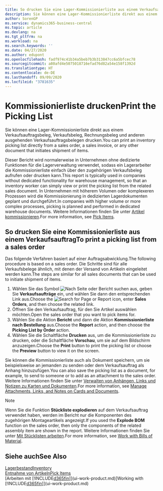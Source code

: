```yaml
---
title: So drucken Sie eine Lager-Kommissionierliste aus einem Verkaufsauftrag
description: Sie können eine Lager-Kommissionierliste direkt aus einem Verkaufsauftrag, Verkaufsbeleg, Rechnungsbeleg und anderen ausgehenden Verkaufsauftragsbelegen drucken.
author: SorenGP
ms.service: dynamics365-business-central
ms.topic: article
ms.devlang: na
ms.tgt_pltfrm: na
ms.workload: na
ms.search.keywords: ''
ms.date: 04/27/2020
ms.author: edupont
ms.openlocfilehash: fadf974c41b34a5beb7b3b313847cc6a5bfcec78
ms.sourcegitcommit: a80afd4e5075018716efad76d82a54e158f1392d
ms.translationtype: HT
ms.contentlocale: de-DE
ms.lasthandoff: 09/09/2020
ms.locfileid: "3781635"
---
```

# <a name="print-the-picking-list"></a><span data-ttu-id="afac1-103">Kommissionierliste drucken</span><span class="sxs-lookup"><span data-stu-id="afac1-103">Print the Picking List</span></span>
<span data-ttu-id="afac1-104">Sie können eine Lager-Kommissionierliste direkt aus einem Verkaufsauftragsbeleg, Verkaufsbeleg, Rechnungsbeleg und anderen ausgehenden Verkaufsauftragsbelegen drucken.</span><span class="sxs-lookup"><span data-stu-id="afac1-104">You can print an inventory picking list directly from a sales order, a sales invoice, or any other document that initiates shipment of items.</span></span>

<span data-ttu-id="afac1-105">Dieser Bericht wird normalerweise in Unternehmen ohne dedizierte Funktionen für die Lagerverwaltung verwendet, sodass ein Lagerarbeiter die Kommissionierliste einfach über den zugehörigen Verkaufsbeleg aufrufen oder drucken kann.</span><span class="sxs-lookup"><span data-stu-id="afac1-105">This report is typically used in companies without dedicated functionality for warehouse management, so that an inventory worker can simply view or print the picking list from the related sales document.</span></span> <span data-ttu-id="afac1-106">In Unternehmen mit höherem Volumen oder komplexeren Prozessen wird die Kommissionierung in dedizierten Lagerdokumenten geplant und durchgeführt.</span><span class="sxs-lookup"><span data-stu-id="afac1-106">In companies with higher volume or more complex processes, picking is planned and performed in dedicated warehouse documents.</span></span> <span data-ttu-id="afac1-107">Weitere Informationen finden Sie unter [Artikel kommissionieren](warehouse-pick-items.md).</span><span class="sxs-lookup"><span data-stu-id="afac1-107">For more information, see [Pick Items](warehouse-pick-items.md).</span></span>

## <a name="to-print-a-picking-list-from-a-sales-order"></a><span data-ttu-id="afac1-108">So drucken Sie eine Kommissionierliste aus einem Verkaufsauftrag</span><span class="sxs-lookup"><span data-stu-id="afac1-108">To print a picking list from a sales order</span></span>  
<span data-ttu-id="afac1-109">Das folgende Verfahren basiert auf einer Auftragsabwicklung.</span><span class="sxs-lookup"><span data-stu-id="afac1-109">The following procedure is based on a sales order.</span></span> <span data-ttu-id="afac1-110">Die Schritte sind für alle Verkaufsbelege ähnlich, mit denen der Versand von Artikeln eingeleitet werden kann.</span><span class="sxs-lookup"><span data-stu-id="afac1-110">The steps are similar for all sales documents that can be used to initiate shipment of items.</span></span>

1. <span data-ttu-id="afac1-111">Wählen Sie das Symbol ![Nach Seite oder Bericht suchen](media/ui-search/search_small.png "Nach dem Symbol für „Seite“ oder „Bericht“ suchen") aus, geben Sie **Verkaufsaufträge** ein, und wählen Sie dann den entsprechenden Link aus.</span><span class="sxs-lookup"><span data-stu-id="afac1-111">Choose the ![Search for Page or Report](media/ui-search/search_small.png "Search for Page or Report icon") icon, enter **Sales Orders**, and then choose the related link.</span></span>  
2. <span data-ttu-id="afac1-112">Öffnen Sie den Verkaufsauftrag, für den Sie Artikel auswählen möchten.</span><span class="sxs-lookup"><span data-stu-id="afac1-112">Open the sales order that you want to pick items for.</span></span>  
3. <span data-ttu-id="afac1-113">Wählen Sie die Aktion **Bericht** und dann die Aktion **Kommissionierliste nach Bestellung** aus.</span><span class="sxs-lookup"><span data-stu-id="afac1-113">Choose the **Report** action, and then choose the **Picking List by Order** action.</span></span>  
4. <span data-ttu-id="afac1-114">Wählen Sie die Schaltfläche **Drucken** aus, um die Kommissionierliste zu drucken, oder die Schaltfläche **Vorschau**, um sie auf dem Bildschirm anzuzeigen.</span><span class="sxs-lookup"><span data-stu-id="afac1-114">Choose the **Print** button to print the picking list or choose the **Preview** button to view it on the screen.</span></span>

<span data-ttu-id="afac1-115">Sie können die Kommissionierliste auch als Dokument speichern, um sie beispielsweise an jemanden zu senden oder dem Verkaufsauftrag als Anhang hinzuzufügen.</span><span class="sxs-lookup"><span data-stu-id="afac1-115">You can also save the picking list as a document, for example, to send to someone or to add as an attachment to the sales order.</span></span> <span data-ttu-id="afac1-116">Weitere Informationen finden Sie unter [Verwalten von Anhängen, Links und Notizen zu Karten und Dokumenten](ui-how-add-link-to-record.md).</span><span class="sxs-lookup"><span data-stu-id="afac1-116">For more information, see [Manage Attachments, Links, and Notes on Cards and Documents](ui-how-add-link-to-record.md).</span></span>

> [!NOTE]
> <span data-ttu-id="afac1-117">Wenn Sie die Funktion **Stückliste explodieren** auf dem Verkaufsauftrag verwendet haben, werden im Bericht nur die Komponenten des zugehörigen Montageartikels angezeigt.</span><span class="sxs-lookup"><span data-stu-id="afac1-117">If you used the **Explode BOM** function on the sales order, then only the components of the related assembly item are shown in the report.</span></span> <span data-ttu-id="afac1-118">Weitere Informationen finden Sie unter [Mit Stücklisten arbeiten](inventory-how-work-BOMs.md).</span><span class="sxs-lookup"><span data-stu-id="afac1-118">For more information, see [Work with Bills of Material](inventory-how-work-BOMs.md).</span></span>

## <a name="see-also"></a><span data-ttu-id="afac1-119">Siehe auch</span><span class="sxs-lookup"><span data-stu-id="afac1-119">See Also</span></span>  
[<span data-ttu-id="afac1-120">Lagerbestand</span><span class="sxs-lookup"><span data-stu-id="afac1-120">Inventory</span></span>](inventory-manage-inventory.md)  
[<span data-ttu-id="afac1-121">Entnahme von Artikeln</span><span class="sxs-lookup"><span data-stu-id="afac1-121">Pick Items</span></span>](warehouse-pick-items.md)  
<span data-ttu-id="afac1-122">[Arbeiten mit [!INCLUDE[d365fin](includes/d365fin_md.md)]](ui-work-product.md)</span><span class="sxs-lookup"><span data-stu-id="afac1-122">[Working with [!INCLUDE[d365fin](includes/d365fin_md.md)]](ui-work-product.md)</span></span>   
